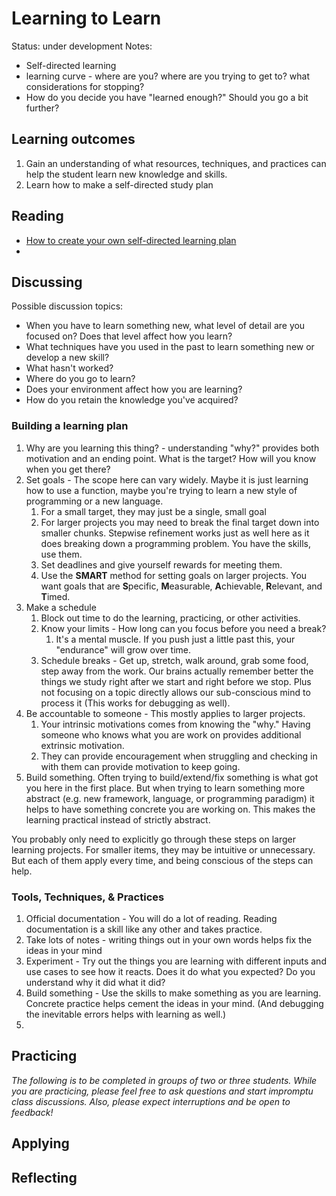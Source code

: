 # Learning to Learn

Status: under development
Notes:
* Self-directed learning
* learning curve -  where are you? where are you trying to get to? what considerations for stopping?
* How do you decide you have "learned enough?" Should you go a bit further?

## Learning outcomes

1. Gain an understanding of what resources, techniques, and practices can help the student learn new knowledge and skills.
2. Learn how to make a self-directed study plan

## Reading

* [How to create your own self-directed learning plan](https://www.diygenius.com/how-to-create-a-self-directed-learning-plan/)
* 

## Discussing

Possible discussion topics:

* When you have to learn something new, what level of detail are you focused on?  Does that level affect how you learn?
* What techniques have you used in the past to learn something new or develop a new skill?
* What hasn't worked?
* Where do you go to learn?
* Does your environment affect how you are learning?
* How do you retain the knowledge you've acquired? 

### Building a learning plan
1. Why are you learning this thing? - understanding "why?" provides both motivation and an ending point.  What is the target?  How will you know when you get there?
2. Set goals - The scope here can vary widely.  Maybe it is just learning how to use a function, maybe you're trying to learn a new style of programming or a new language.  
   1. For a small target, they may just be a single, small goal
   2. For larger projects you may need to break the final target down into smaller chunks.  Stepwise refinement works just as well here as it does breaking down a programming problem.  You have the skills, use them.
   3. Set deadlines and give yourself rewards for meeting them.
   4. Use the **SMART** method for setting goals on larger projects. You want goals that are **S**pecific, **M**easurable, **A**chievable, **R**elevant, and **T**imed.
3. Make a schedule
   1. Block out time to do the learning, practicing, or other activities.
   2. Know your limits - How long can you focus before you need a break?
      1. It's a mental muscle. If you push just a little past this, your "endurance" will grow over time.
   3. Schedule breaks - Get up, stretch, walk around, grab some food, step away from the work.  Our brains actually remember better the things we study right after we start and right before we stop.  Plus not focusing on a topic directly allows our sub-conscious mind to process it (This works for debugging as well).
4. Be accountable to someone - This mostly applies to larger projects.  
   1. Your intrinsic motivations comes from knowing the "why." Having someone who knows what you are work on provides additional extrinsic motivation. 
   2. They can provide encouragement when struggling and checking in with them can provide motivation to keep going. 
5. Build something.  Often trying to build/extend/fix something is what got you here in the first place.  But when trying to learn something more abstract (e.g. new framework, language, or programming paradigm) it helps to have something concrete you are working on.  This makes the learning practical instead of strictly abstract.

You probably only need to explicitly go through these steps on larger learning projects.  For smaller items, they may be intuitive or unnecessary.  But each of them apply every time, and being conscious of the steps can help.

### Tools, Techniques, & Practices
1. Official documentation - You will do a lot of reading.  Reading documentation is a skill like any other and takes practice.
2. Take lots of notes - writing things out in your own words helps fix the ideas in your mind
3. Experiment - Try out the things you are learning with different inputs and use cases to see how it reacts.  Does it do what you expected?  Do you understand why it did what it did?
4. Build something - Use the skills to make something as you are learning.  Concrete practice helps cement the ideas in your mind. (And debugging the inevitable errors helps with learning as well.)
5. 

## Practicing

*The following is to be completed in groups of two or three students. While you are practicing, please feel free to ask questions and start impromptu class discussions. Also, please expect interruptions and be open to feedback!*


## Applying


## Reflecting

